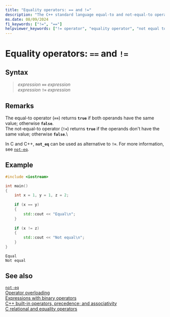 ```yaml
---
title: "Equality operators: == and !="
description: "The C++ standard language equal-to and not-equal-to operator syntax and use."
ms.date: 08/09/2024
f1_keywords: ["!=", "=="]
helpviewer_keywords: ["!= operator", "equality operator", "not equal to operator", "equality operator [C++], syntax", "== operator", "equal to operator"]
---
```

# Equality operators: `==` and `!=`

## Syntax

> *expression* **`==`** *expression*\
> *expression* **`!=`** *expression*

## Remarks

The equal-to operator (**`==`**) returns **`true`** if both operands have the same value; otherwise **`false`**.\
The not-equal-to operator (**`!=`**) returns **`true`** if the operands don't have the same value; otherwise **`false`**.\

In C and C++, **`not_eq`** can be used as alternative to **`!=`**. For more information, see [`not-eq`](../c-runtime-library/reference/not-eq.md).

## Example

```cpp
#include <iostream>

int main()
{
    int x = 1, y = 1, z = 2;
    
    if (x == y)
    {
        std::cout << "Equal\n";
    }
    
    if (x != z)
    {
        std::cout << "Not equal\n";
    }
}
```

```output
Equal
Not equal
```

## See also

[`not-eq`](../c-runtime-library/reference/not-eq.md)\
[Operator overloading](../cpp/operator-overloading.md)\
[Expressions with binary operators](../cpp/expressions-with-binary-operators.md)\
[C++ built-in operators, precedence; and associativity](../cpp/cpp-built-in-operators-precedence-and-associativity.md)\
[C relational and equality operators](../c-language/c-relational-and-equality-operators.md)

